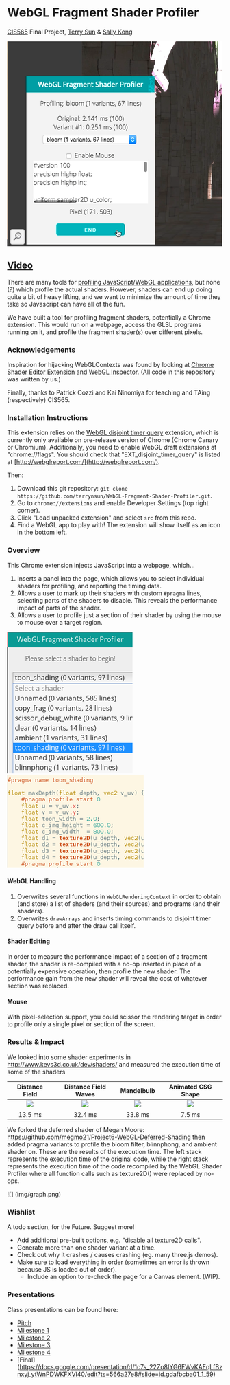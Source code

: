 # WebGL Fragment Shader Profiler
[CIS565][cis565] Final Project,
[Terry Sun](http://terrysun.blue) &
[Sally Kong](http://www.kongsally.com/)

![](img/preview.png)

## [Video](https://www.youtube.com/watch?v=iM2nibuqaWU)

There are many tools for [profiling JavaScript/WebGL applications][profile], but
none (?) which profile the actual shaders. However, shaders can end up doing
quite a bit of heavy lifting, and we want to minimize the
amount of time they take so Javascript can have all of the fun.

We have built a tool for profiling fragment shaders, potentially a Chrome
extension. This would run on a webpage, access the GLSL programs running on it,
and profile the fragment shader(s) over different pixels.

  [cis565]: cis565-fall-2015.github.io
  [profile]: http://www.realtimerendering.com/blog/webgl-debugging-and-profiling-tools/

### Acknowledgements

Inspiration for hijacking WebGLContexts was found by looking at
[Chrome Shader Editor Extension][shader-editor] and
[WebGL Inspector][webgl-inspector]. (All code in this repository was written by
us.)

  [shader-editor]: https://github.com/spite/ShaderEditorExtension
  [webgl-inspector]: https://benvanik.github.io/WebGL-Inspector/

Finally, thanks to Patrick Cozzi and Kai Ninomiya for teaching and TAing
(respectively) CIS565.

### Installation Instructions

This extension relies on the [WebGL disjoint timer query][disjoint-timer]
extension, which is currently only available on pre-release version of Chrome
(Chrome Canary or Chromium). Additionally, you need to enable WebGL draft
extensions at "chrome://flags". You should check that
"EXT\_disjoint\_timer\_query" is listed at
[http://webglreport.com/](http://webglreport.com/).

  [disjoint-timer]: https://www.khronos.org/registry/webgl/sdk/tests/conformance/extensions/ext-disjoint-timer-query.html

Then:

1. Download this git repository:
    `git clone https://github.com/terrynsun/WebGL-Fragment-Shader-Profiler.git`.
2. Go to `chrome://extensions` and enable Developer Settings (top right corner).
3. Click "Load unpacked extension" and select `src` from this repo.
4. Find a WebGL app to play with! The extension will show itself as an icon in
   the bottom left.

### Overview

This Chrome extension injects JavaScript into a webpage, which...

1. Inserts a panel into the page, which allows you to select
   individual shaders for profiling, and reporting the timing data.
2. Allows a user to mark up their shaders with custom `#pragma` lines, selecting
   parts of the shaders to disable. This reveals the performance impact of parts
   of the shader.
3. Allows a user to profile just a section of their shader by using the mouse to
   mouse over a target region.

![](img/names.png)
![](img/pragma.png)

#### WebGL Handling

1. Overwrites several functions in `WebGLRenderingContext` in order to obtain
   (and store) a list of shaders (and their sources) and programs (and their
   shaders).
2. Overwrites `drawArrays` and inserts timing commands to disjoint timer query
   before and after the draw call itself.

#### Shader Editing

In order to measure the performance impact of a section of a fragment shader, the shader is re-compiled with a no-op inserted in place of a potentially expensive operation, then profile the new shader. The performance gain from the new shader will reveal the cost of whatever section was replaced.

#### Mouse

With pixel-selection support, you could scissor the rendering target in order to
profile only a single pixel or section of the screen.

### Results & Impact

We looked into some shader experiments in http://www.kevs3d.co.uk/dev/shaders/ and measured the execution time of some of the shaders

|Distance Field | Distance Field Waves | Mandelbulb | Animated CSG Shape |
|:-------------:|:-------------:|:-------------:|:-------------:|
|![](img/Distance_field.gif) | ![](img/Waves.gif) | ![](img/Mandlebulb.gif)| ![](img/CSG.gif) |
| 13.5 ms | 32.4 ms | 33.8 ms | 7.5 ms |

We forked the deferred shader of Megan Moore: https://github.com/megmo21/Project6-WebGL-Deferred-Shading then added pragma variants to profile the bloom filter, blinnphong, and ambient shader on. These are the results of the execution time. The left stack represents the execution time of the original code, while the right stack represents the execution time of the code recompiled by the WebGL Shader Profiler where all function calls such as texture2D() were replaced by no-ops. 

![] (img/graph.png)

### Wishlist

A todo section, for the Future. Suggest more!

* Add additional pre-built options, e.g. "disable all texture2D calls".
* Generate more than one shader variant at a time.
* Check out why it crashes / causes crashing (eg. many three.js demos).
* Make sure to load everything in order (sometimes an error is thrown because JS is loaded out of order).
    * Include an option to re-check the page for a Canvas element. (WIP).

### Presentations

Class presentations can be found here:

* [Pitch](https://docs.google.com/presentation/d/1ql6i_PHFyAe6U6gH-zOUKhpxpAzX0TQIN0ZWSS-D-2A/edit?usp=sharing)
* [Milestone 1](https://docs.google.com/presentation/d/1SiUU418lQQzw1nnS0Zcmk2OT4B24SbFRJwTcBvBYxPY/edit?usp=sharing)
* [Milestone 2](https://docs.google.com/presentation/d/1HPLnnpjw2ReZOZ5Td3XHB_Z3rfg1j9FKO2kJrvgp9os/edit?usp=sharing)
* [Milestone 3](https://docs.google.com/presentation/d/1upIHXKcaad5nB-Nd1lpLAzsPMyScnBzAQUJCbzc4_m4/edit?usp=sharing)
* [Milestone 4](https://docs.google.com/presentation/d/1c7s_22Zo8IYG6FWvKAEqLfBznxyj_ytWnPDWKFXVl40/edit?usp=sharing)
* [Final] (https://docs.google.com/presentation/d/1c7s_22Zo8IYG6FWvKAEqLfBznxyj_ytWnPDWKFXVl40/edit?ts=566a27e8#slide=id.gdafbcba01_1_59)
